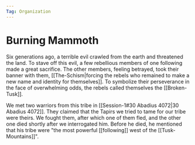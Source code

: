 ```yaml
---
Tag: Organization
---
```

# Burning Mammoth
Six generations ago, a terrible evil crawled from the earth and threatened the land. To stave off this evil, a few rebellious members of one following made a great sacrifice. The other members, feeling betrayed, took their banner with them, [[The-Schism|forcing the rebels who remained to make a new name and identity for themselves]]. To symbolize their perseverance in the face of overwhelming odds, the rebels called themselves the [[Broken-Tusk]].

We met two warriors from this tribe in [[Session-1#30 Abadius 4072|30 Abadius 4072]]. They claimed that the Tapirs we tried to tame for our tribe were theirs. We fought them, after which one of them fled, and the other one died shortly after we interrogated him. Before he died, he mentioned that his tribe were "the most powerful [[following]] west of the [[Tusk-Mountains]]".